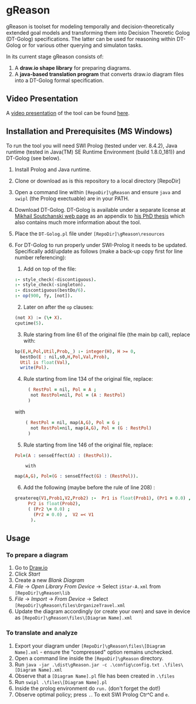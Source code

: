 # gReason

gReason is toolset for modeling temporally and decision-theoretically extended goal models and transforming them into Decision Theoretic Golog (DT-Golog) specifications. The latter can be used for reasoning within DT-Golog or for various other querying and simulaton tasks. 

In its current stage gReason consists of:
1. A **draw.io shape library** for preparing diagrams.
2. A **java-based translation program** that converts draw.io diagram files into a DT-Golog formal specification.

## Video Presentation

A [video presentation](https://youtu.be/DkVb_mgLsi8) of the tool can be found [here](https://youtu.be/DkVb_mgLsi8). 


## Installation and Prerequisites (MS Windows)

To run the tool you will need SWI Prolog (tested under ver. 8.4.2), Java runtime (tested in Java(TM) SE Runtime Environment (build 1.8.0_181)) and DT-Golog (see below).

1. Install Prolog and Java runtime.
2. Clone or download as is this repository to a local directory [RepoDir]
3. Open a command line within `[RepoDir]\gReason` and ensure `java` and `swipl` (the Prolog exectuable) are in your PATH.
4. Download DT-Golog. DT-Golog is available under a separate license at [Mikhail Soutchanski web page](https://www.cs.ryerson.ca/~mes/publications/appendix/appendixC/dtgolog) as an appendix to [his PhD thesis](https://www.cs.ryerson.ca/~mes/publications/mainLetter.pdf) which also contains much more information about the tool.
5. Place the `DT-Golog.pl` file under `[RepoDir]\gReason\resources`
5. For DT-Golog to run properly under SWI-Prolog it needs to be updated. Specifically add/update as follows (make a back-up copy first for line number referencing):
	1. Add on top of the file:
	```prolog
	:- style_check(-discontiguous).
	:- style_check(-singleton).
	:- discontiguous(bestDo/6).
	:- op(900, fy, [not]).
	```
	2. Later on after the `op` clauses:
	```prolog
	(not X) := (\+ X).
	cputime(5).
	```
	3. Rule staring from line 61 of the original file (the main bp call), replace with:
	```prolog
	bp(E,H,Pol,Util,Prob,_) :- integer(H), H >= 0, 
      bestDo(E : nil,s0,H,Pol,Val,Prob),
      Util is float(Val),
      write(Pol).
	```
	4. Rule starting from line 134 of the original file, replace:
	```prolog
		 ( RestPol = nil, Pol = A ; 
          not RestPol=nil, Pol = (A : RestPol) 
         )
	```
	with 
	```prolog
		( RestPol = nil, map(A,G), Pol = G ; 
          not RestPol=nil, map(A,G), Pol = (G : RestPol) 
         )
	```
	5. Rule starting from line 146 of the original file, replace:
	```prolog
	Pol=(A : senseEffect(A) : (RestPol)).
	```
		   with
	```prolog
	map(A,G), Pol=(G : senseEffect(G) : (RestPol)).
	```
		   
	6. Add the following (maybe before the rule of line 208) :
	```prolog
	greatereq(V1,Prob1,V2,Prob2) :-  Pr1 is float(Prob1), (Pr1 = 0.0) ,
         Pr2 is float(Prob2), 
         ( (Pr2 \= 0.0) ; 
           (Pr2 = 0.0) ,  V2 =< V1
          ).
	```
	
## Usage

### To prepare a diagram

1. Go to [Draw.io](https://www.drawio.com/)
2. Click *Start*
3. Create a new *Blank Diagram*
4. *File* -> *Open Library From Device* -> Select `iStar-A.xml` from `[RepoDir]\gReason\lib`
5. *File* -> *Import* -> *From Device* -> Select `[RepoDir]\gReason\files\OrganizeTravel.xml`
6. Update the diagram accordingly (or create your own) and save in device as `[RepoDir]\gReason\files\[Diagram Name].xml`

### To translate and analyze

1. Export your diagram under `[RepoDir]\gReason\files\[Diagram Name].xml` - ensure the "compressed" option remains unchecked.
2. Open a command line inside the `[RepoDir]\gReason` directory.
4. Run `java -jar .\dist\gReason.jar -c .\config\config.txt .\files\[Diagram Name].xml`
5. Observe that a `[Diagram Name].pl` file has been created in `.\files`
6. Run `swipl .\files\[Diagram Name].pl`
7. Inside the prolog environment do `run.` (don't forget the dot!)
8. Observe optimal policy; press `.`. To exit SWI Prolog Ctr^C and `e`.

